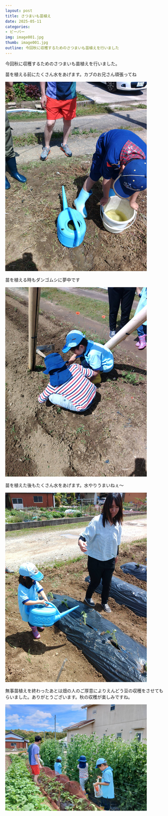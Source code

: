 ```yaml
---
layout: post
title: さつまいも苗植え
date: 2025-05-11
categories:
- ビーバー
img: image001.jpg
thumb: image001.jpg
outline: 今回秋に収穫するためのさつまいも苗植えを行いました
---
```


今回秋に収穫するためのさつまいも苗植えを行いました。

苗を植える前にたくさん水をあげます。カブのお兄さん頑張ってね

<img src="/assets/img/blog/2025-05-11-さつまいも苗植え/image002.jpg" width="450px">

<br>

苗を植える時もダンゴムシに夢中です

<img src="/assets/img/blog/2025-05-11-さつまいも苗植え/image003.jpg" width="450px">

<br>

苗を植えた後もたくさん水をあげます。水やりうまいねぇ～

<img src="/assets/img/blog/2025-05-11-さつまいも苗植え/image004.jpg" width="450px">

<br>

無事苗植えを終わったあとは畑の人のご厚意によりえんどう豆の収穫をさせてもらいました。ありがとうございます。秋の収穫が楽しみですね。

<img src="/assets/img/blog/2025-05-11-さつまいも苗植え/image005.jpg" width="450px">
